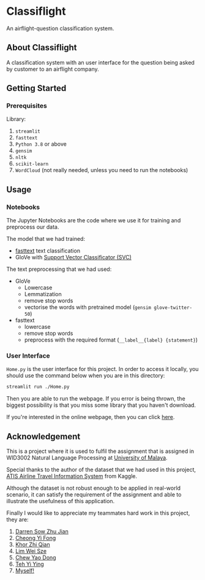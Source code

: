 # Classiflight

An airflight-question classification system.

## About Classiflight
A classification system with an user interface for the question being asked by customer to an airflight company.

## Getting Started

### Prerequisites
Library:
1. `streamlit`
2. `fasttext`
3. `Python 3.8` or above
4. `gensim`
5. `nltk`
6. `scikit-learn`
7. `WordCloud` (not really needed, unless you need to run the notebooks) 

## Usage
### Notebooks
The Jupyter Notebooks are the code where we use it for training and preprocess our data. 

The model that we had trained:
- [fasttext](https://fasttext.cc/) text classification
- GloVe with [Support Vector Classificator (SVC)](https://scikit-learn.org/stable/modules/generated/sklearn.svm.SVC.html)

The text preprocessing that we had used:
- GloVe
    - Lowercase
    - Lemmatization
    - remove stop words
    - vectorise the words with pretrained model (`gensim glove-twitter-50`)
- fasttext
    - lowercase
    - remove stop words
    - preprocess with the required format (`__label__{label} {statement}`)

### User Interface
`Home.py` is the user interface for this project. In order to access it locally, you should use the command below when you are in this directory:
```sh
streamlit run ./Home.py
```

Then you are able to run the webpage. If you error is being thrown, the biggest possibility is that you miss some library that you haven't download. 

If you're interested in the online webpage, then you can click [here](https://lhz0616-classiflight-home-6hzka5.streamlit.app/).


## Acknowledgement
This is a project where it is used to fulfil the assignment that is assigned in WID3002 Natural Language Processing at [University of Malaya](https://www.um.edu.my/).

Special thanks to the author of the dataset that we had used in this project, [ATIS Airline Travel Information System](https://www.kaggle.com/datasets/hassanamin/atis-airlinetravelinformationsystem) from Kaggle. 

Although the dataset is not robust enough to be applied in real-world scenario, it can satisfy the requirement of the assignment and able to illustrate the usefulness of this application.

Finally I would like to appreciate my teammates hard work in this project, they are: 
1. [Darren Sow Zhu Jian](https://github.com/Darrensow)
2. [Cheong Yi Fong](https://github.com/CHEONG-YI-FONG)
3. [Khor Zhi Qian](https://github.com/Keyu0625)
4. [Lim Wei Sze](https://github.com/weisze-yo)
5. [Chew Yao Dong](https://github.com/yaodongchew)
6. [Teh Yi Ying](https://github.com/yiying305)
7. [Myself!](https://github.com/Lhz0616)

